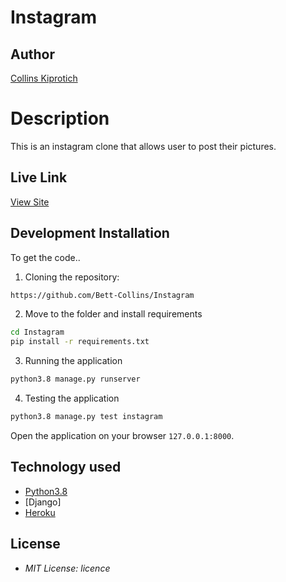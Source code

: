 # Instagram
## Author

[Collins Kiprotich](https://github.com/Bett-Collins)

# Description

This is an instagram clone that allows user to post their pictures.
## Live Link
[View Site]()

## Development Installation
To get the code..

1. Cloning the repository:
  ```bash
https://github.com/Bett-Collins/Instagram
  ```
2. Move to the folder and install requirements
  ```bash
  cd Instagram
  pip install -r requirements.txt
  ```
3. Running the application
  ```bash
  python3.8 manage.py runserver
  ```
4. Testing the application
  ```bash
  python3.8 manage.py test instagram
  ```
Open the application on your browser `127.0.0.1:8000`.


## Technology used

* [Python3.8](https://www.python.org/)
* [Django]
* [Heroku](https://heroku.com)


## License
* *MIT License: licence*